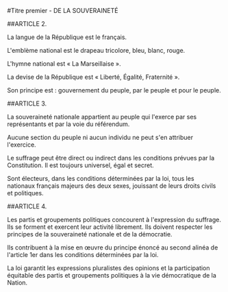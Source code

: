 #Titre premier - DE LA SOUVERAINETÉ

##ARTICLE 2.

La langue de la République est le français. 

L'emblème national est le drapeau tricolore, bleu, blanc, rouge. 

L'hymne national est « La Marseillaise ». 

La devise de la République est « Liberté, Égalité, Fraternité ». 

Son principe est : gouvernement du peuple, par le peuple et pour le peuple.

##ARTICLE 3.

La souveraineté nationale appartient au peuple qui l'exerce par ses représentants et par la voie du référendum. 

Aucune section du peuple ni aucun individu ne peut s'en attribuer l'exercice. 

Le suffrage peut être direct ou indirect dans les conditions prévues par la Constitution. Il est toujours universel, égal et secret. 

Sont électeurs, dans les conditions déterminées par la loi, tous les nationaux français majeurs des deux sexes, jouissant de leurs droits civils et politiques.

##ARTICLE 4.

Les partis et groupements politiques concourent à l'expression du suffrage. Ils se forment et exercent leur activité librement. Ils doivent respecter les principes de la souveraineté nationale et de la démocratie. 

Ils contribuent à la mise en œuvre du principe énoncé au second alinéa de l'article 1er dans les conditions déterminées par la loi. 

La loi garantit les expressions pluralistes des opinions et la participation équitable des partis et groupements politiques à la vie démocratique de la Nation.

